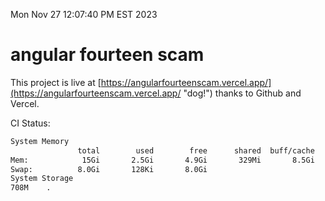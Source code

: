 Mon Nov 27 12:07:40 PM EST 2023

# angular fourteen scam


This project is live at [https://angularfourteenscam.vercel.app/](https://angularfourteenscam.vercel.app/ "dog!") thanks to Github and Vercel.

CI Status: 

```bash
System Memory
               total        used        free      shared  buff/cache   available
Mem:            15Gi       2.5Gi       4.9Gi       329Mi       8.5Gi        12Gi
Swap:          8.0Gi       128Ki       8.0Gi
System Storage
708M	.
```
```bash
